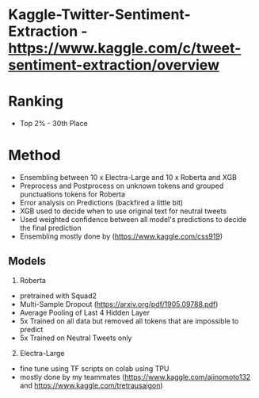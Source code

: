 # Kaggle-Twitter-Sentiment-Extraction - https://www.kaggle.com/c/tweet-sentiment-extraction/overview

# Ranking
- Top 2% - 30th Place

# Method
- Ensembling between 10 x Electra-Large and 10 x Roberta and XGB
- Preprocess and Postprocess on unknown tokens and grouped punctuations tokens for Roberta
- Error analysis on Predictions (backfired a little bit)
- XGB used to decide when to use original text for neutral tweets
- Used weighted confidence between all model's predictions to decide the final prediction
- Ensembling mostly done by (https://www.kaggle.com/css919)

## Models
1. Roberta
- pretrained with Squad2
- Multi-Sample Dropout (https://arxiv.org/pdf/1905.09788.pdf)
- Average Pooling of Last 4 Hidden Layer
- 5x Trained on all data but removed all tokens that are impossible to predict
- 5x Trained on Neutral Tweets only

2. Electra-Large
- fine tune using TF scripts on colab using TPU
- mostly done by my teammates (https://www.kaggle.com/ajinomoto132 and https://www.kaggle.com/tretrausaigon)

